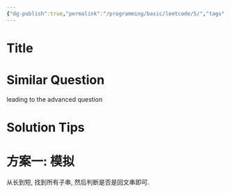 ```yaml
---
{"dg-publish":true,"permalink":"/programming/basic/leetcode/5/","tags":["leetcode"]}
---
```



# Title

# Similar Question

leading to the advanced question

# Solution Tips

# 方案一: 模拟

从长到短, 找到所有子串, 然后判断是否是回文串即可.
